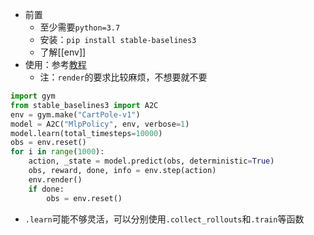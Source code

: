 - 前置
  - 至少需要`python=3.7`
  - 安装：`pip install stable-baselines3`
  - 了解[[env]]
- 使用：参考[教程](https://stable-baselines3.readthedocs.io/en/master/guide/quickstart.html)
  - 注：`render`的要求比较麻烦，不想要就不要

```python
import gym
from stable_baselines3 import A2C
env = gym.make("CartPole-v1")
model = A2C("MlpPolicy", env, verbose=1)
model.learn(total_timesteps=10000)
obs = env.reset()
for i in range(1000):
    action, _state = model.predict(obs, deterministic=True)
    obs, reward, done, info = env.step(action)
    env.render()
    if done:
        obs = env.reset()
```
- `.learn`可能不够灵活，可以分别使用`.collect_rollouts`和`.train`等函数